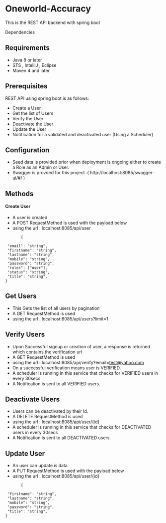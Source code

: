 # Oneworld-Accuracy

This is the REST API backend with spring boot

Dependencies
## Requirements
* Java 8 or later
* STS , IntelliJ , Eclipse
* Maven 4 and later

## Prerequisites
REST API using spring boot is as follows:

* Create a User
* Get the list of Users 
* Verify the User 
* Deactivate the User 
* Update the User 
* Notification for a validated and deactivated user (Using a Scheduler)


## Configuration
* Seed data is provided prior when deployment is ongoing either to create a Role as an Admin or User.
* Swagger is provded for this project .( http://localhost:8085/swagger-ui/#/ )



## Methods
#### Create User
* A user is created
* A POST RequestMethod is used with the payload below
* using the url :  localhost:8085/api/user

 ```payload
        {
 
  "email": "string",
  "firstname": "string",
  "lastname": "string",
  "mobile": "string",
  "password": "string",
  "roles": ["user"],
  "status": "string",
  "title": "string",
}
 ```



## Get Users
* This Gets the list of all users by pagination
* A GET RequestMethod is used
* using the url :  localhost:8085/api/users?limit=1



## Verify Users
* Upon Successful signup or creation of user, a response is returned which contains the verification url
* A GET RequestMethod is used 
* using the url :  localhost:8085/api/verify?email=test@yahoo.com
* On a successful verification means user is VERIFIED.
* A scheduler is running in this service that checks for VERIFIED users in every 30secs
* A Notification is sent to all VERIFIED users.



## Deactivate Users
* Users can be deactivated by their Id.
* A DELETE RequestMethod is used 
* using the url :  localhost:8085/api/user/{id}
* A scheduler is running in this service that checks  for DEACTIVATED users in every 30secs
* A Notification is sent to all DEACTIVATED users.




## Update User
* An user can update is data 
* A PUT RequestMethod is used with the payload below
* using the url :  localhost:8085/api/user/{id}

 ```payload
        {
 
  "firstname": "string",
  "lastname": "string",
  "mobile": "string",
  "password": "string",
  "title": "string",
}
 ```







